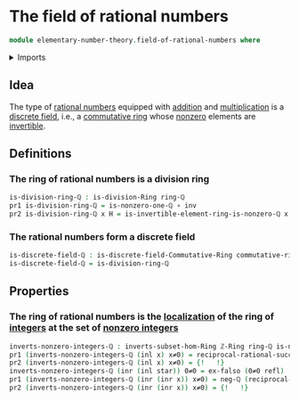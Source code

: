 # The field of rational numbers

```agda
module elementary-number-theory.field-of-rational-numbers where
```

<details><summary>Imports</summary>

```agda
open import commutative-algebra.discrete-fields

open import elementary-number-theory.greatest-common-divisor-integers
open import elementary-number-theory.integer-fractions
open import elementary-number-theory.integers
open import elementary-number-theory.multiplicative-group-of-rational-numbers
open import elementary-number-theory.nonzero-rational-numbers
open import elementary-number-theory.ring-of-rational-numbers
open import elementary-number-theory.natural-numbers
open import elementary-number-theory.nonzero-integers
open import elementary-number-theory.positive-integers
open import elementary-number-theory.rational-numbers
open import elementary-number-theory.reduced-integer-fractions
open import elementary-number-theory.relatively-prime-integers
open import elementary-number-theory.ring-of-integers
open import elementary-number-theory.unit-fractions-rational-numbers

open import foundation.dependent-pair-types
open import foundation.function-types
open import foundation.identity-types
open import foundation.images
open import foundation.unit-type

open import foundation-core.coproduct-types
open import foundation-core.empty-types

open import group-theory.invertible-elements-monoids

open import ring-theory.division-rings
open import ring-theory.invertible-elements-rings
open import ring-theory.localizations-rings
open import ring-theory.rings
```

</details>

## Idea

The type of [rational numbers](elementary-number-theory.rational-numbers.md)
equipped with [addition](elementary-number-theory.addition-rational-numbers.md)
and
[multiplication](elementary-number-theory.multiplication-rational-numbers.md) is
a [discrete field](commutative-algebra.discrete-fields.md), i.e., a
[commutative ring](commutative-algebra.commutative-rings.md) whose
[nonzero](elementary-number-theory.nonzero-rational-numbers.md) elements are
[invertible](ring-theory.invertible-elements-rings.md).

## Definitions

### The ring of rational numbers is a division ring

```agda
is-division-ring-ℚ : is-division-Ring ring-ℚ
pr1 is-division-ring-ℚ = is-nonzero-one-ℚ ∘ inv
pr2 is-division-ring-ℚ x H = is-invertible-element-ring-is-nonzero-ℚ x (H ∘ inv)
```

### The rational numbers form a discrete field

```agda
is-discrete-field-ℚ : is-discrete-field-Commutative-Ring commutative-ring-ℚ
is-discrete-field-ℚ = is-division-ring-ℚ
```

## Properties

### The ring of rational numbers is the [localization](ring-theory.localizations-rings.md) of the ring of [integers](elementary-number-theory.ring-of-integers.md) at the set of [nonzero integers](elementary-number-theory.nonzero-integers.md)

```agda
inverts-nonzero-integers-ℚ : inverts-subset-hom-Ring ℤ-Ring ring-ℚ is-nonzero-prop-ℤ (initial-hom-Ring ring-ℚ)
pr1 (inverts-nonzero-integers-ℚ (inl x) x≠0) = reciprocal-rational-succ-ℕ x
pr2 (inverts-nonzero-integers-ℚ (inl x) x≠0) = {!   !}
inverts-nonzero-integers-ℚ (inr (inl star)) 0≠0 = ex-falso (0≠0 refl)
pr1 (inverts-nonzero-integers-ℚ (inr (inr x)) x≠0) = neg-ℚ (reciprocal-rational-succ-ℕ x)
pr2 (inverts-nonzero-integers-ℚ (inr (inr x)) x≠0) = {!   !}
```
